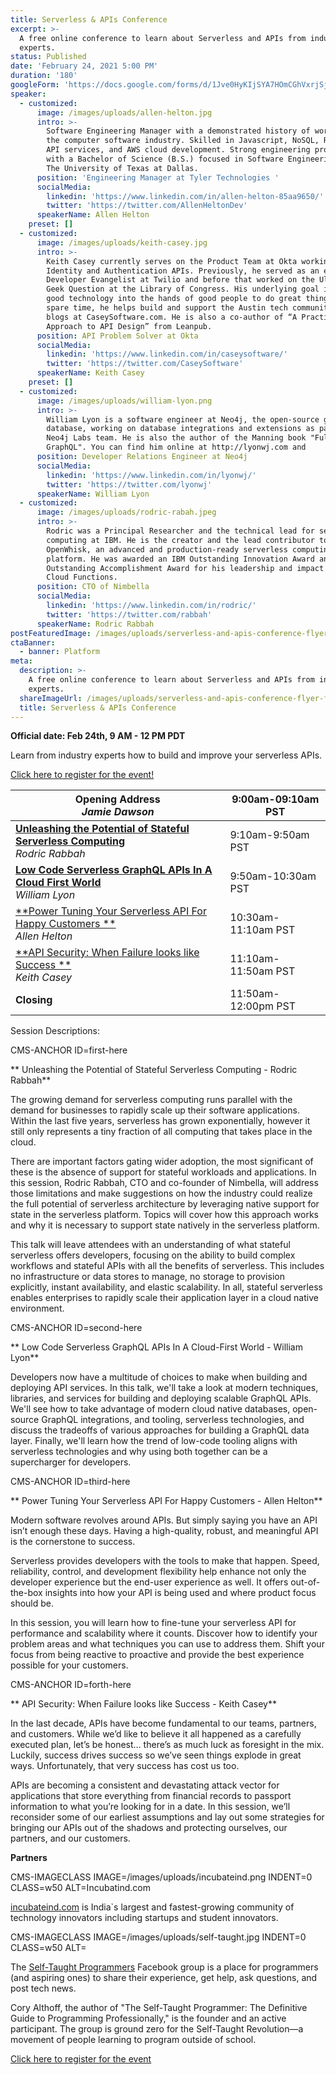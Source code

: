 ```yaml
---
title: Serverless & APIs Conference
excerpt: >-
  A free online conference to learn about Serverless and APIs from industry
  experts. 
status: Published
date: 'February 24, 2021 5:00 PM'
duration: '180'
googleForm: 'https://docs.google.com/forms/d/1Jve0HyKIjSYA7HOmCGhVxrjSj27wU2ANzmRCdjKoTe8/'
speaker:
  - customized:
      image: /images/uploads/allen-helton.jpg
      intro: >-
        Software Engineering Manager with a demonstrated history of working in
        the computer software industry. Skilled in Javascript, NoSQL, RESTful
        API services, and AWS cloud development. Strong engineering professional
        with a Bachelor of Science (B.S.) focused in Software Engineering from
        The University of Texas at Dallas.
      position: 'Engineering Manager at Tyler Technologies '
      socialMedia:
        linkedin: 'https://www.linkedin.com/in/allen-helton-85aa9650/'
        twitter: 'https://twitter.com/AllenHeltonDev'
      speakerName: Allen Helton
    preset: []
  - customized:
      image: /images/uploads/keith-casey.jpg
      intro: >-
        Keith Casey currently serves on the Product Team at Okta working on
        Identity and Authentication APIs. Previously, he served as an early
        Developer Evangelist at Twilio and before that worked on the Ultimate
        Geek Question at the Library of Congress. His underlying goal is to get
        good technology into the hands of good people to do great things. In his
        spare time, he helps build and support the Austin tech community, and
        blogs at CaseySoftware.com. He is also a co-author of “A Practical
        Approach to API Design” from Leanpub.
      position: API Problem Solver at Okta
      socialMedia:
        linkedin: 'https://www.linkedin.com/in/caseysoftware/'
        twitter: 'https://twitter.com/CaseySoftware'
      speakerName: Keith Casey
    preset: []
  - customized:
      image: /images/uploads/william-lyon.png
      intro: >-
        William Lyon is a software engineer at Neo4j, the open-source graph
        database, working on database integrations and extensions as part of the
        Neo4j Labs team. He is also the author of the Manning book "Fullstack
        GraphQL". You can find him online at http://lyonwj.com and
      position: Developer Relations Engineer at Neo4j
      socialMedia:
        linkedin: 'https://www.linkedin.com/in/lyonwj/'
        twitter: 'https://twitter.com/lyonwj'
      speakerName: William Lyon
  - customized:
      image: /images/uploads/rodric-rabah.jpeg
      intro: >-
        Rodric was a Principal Researcher and the technical lead for serverless
        computing at IBM. He is the creator and the lead contributor to Apache
        OpenWhisk, an advanced and production-ready serverless computing
        platform. He was awarded an IBM Outstanding Innovation Award and an IBM
        Outstanding Accomplishment Award for his leadership and impact on IBM
        Cloud Functions.
      position: CTO of Nimbella
      socialMedia:
        linkedin: 'https://www.linkedin.com/in/rodric/'
        twitter: 'https://twitter.com/rabbah'
      speakerName: Rodric Rabbah
postFeaturedImage: /images/uploads/serverless-and-apis-conference-flyer-fb.png
ctaBanner:
  - banner: Platform
meta:
  description: >-
    A free online conference to learn about Serverless and APIs from industry
    experts. 
  shareImageUrl: /images/uploads/serverless-and-apis-conference-flyer-fb.png
  title: Serverless & APIs Conference
---
```

**Official date:  Feb 24th, 9 AM - 12 PM PDT**

Learn from industry experts how to build and improve your serverless APIs.

[Click here to register for the event! ](https://docs.google.com/forms/d/1Jve0HyKIjSYA7HOmCGhVxrjSj27wU2ANzmRCdjKoTe8/)

| **Opening Address**<br>_Jamie Dawson_                                                           | 9:00am-09:10am PST  |
| ----------------------------------------------------------------------------------------------- | ------------------- |
| [**Unleashing the Potential of Stateful Serverless Computing**](#first-here)<br>_Rodric Rabbah_ | 9:10am-9:50am PST   |
| [**Low Code Serverless GraphQL APIs In A Cloud First World**](#second-here)<br>_William Lyon_   | 9:50am-10:30am PST  |
| [**Power Tuning Your Serverless API For Happy Customers **](#third-here)<br>_Allen Helton_      | 10:30am-11:10am PST |
| [**API Security: When Failure looks like Success **](#forth-here)<br>_Keith Casey_              | 11:10am-11:50am PST |
| **Closing**                                                                                     | 11:50am-12:00pm PST |

Session Descriptions:

CMS-ANCHOR ID=first-here

** Unleashing the Potential of Stateful Serverless Computing - Rodric Rabbah**

The growing demand for serverless computing runs parallel with the demand for businesses to rapidly scale up their software applications. Within the last five years, serverless has grown exponentially, however it still only represents a tiny fraction of all computing that takes place in the cloud.

There are important factors gating wider adoption, the most significant of these is the absence of support for stateful workloads and applications. In this session, Rodric Rabbah, CTO and co-founder of Nimbella, will address those limitations and make suggestions on how the industry could realize the full potential of serverless architecture by leveraging native support for state in the serverless platform. Topics will cover how this approach works and why it is necessary to support state natively in the serverless platform.

This talk will leave attendees with an understanding of what stateful serverless offers developers, focusing on the ability to build complex workflows and stateful APIs with all the benefits of serverless. This includes no infrastructure or data stores to manage, no storage to provision explicitly, instant availability, and elastic scalability. In all, stateful serverless enables enterprises to rapidly scale their application layer in a cloud native environment.

CMS-ANCHOR ID=second-here

** Low Code Serverless GraphQL APIs In A Cloud-First World - William Lyon**

Developers now have a multitude of choices to make when building and deploying API services. In this talk, we'll take a look at modern techniques, libraries, and services for building and deploying scalable GraphQL APIs. We'll see how to take advantage of modern cloud native databases, open-source GraphQL integrations, and tooling, serverless technologies, and discuss the tradeoffs of various approaches for building a GraphQL data layer. Finally, we'll learn how the trend of low-code tooling aligns with serverless technologies and why using both together can be a supercharger for developers.

CMS-ANCHOR ID=third-here

** Power Tuning Your Serverless API For Happy Customers - Allen Helton**

Modern software revolves around APIs. But simply saying you have an API isn’t enough these days. Having a high-quality, robust, and meaningful API is the cornerstone to success.

Serverless provides developers with the tools to make that happen. Speed, reliability, control, and development flexibility help enhance not only the developer experience but the end-user experience as well. It offers out-of-the-box insights into how your API is being used and where product focus should be.

In this session, you will learn how to fine-tune your serverless API for performance and scalability where it counts. Discover how to identify your problem areas and what techniques you can use to address them. Shift your focus from being reactive to proactive and provide the best experience possible for your customers.

CMS-ANCHOR ID=forth-here

** API Security: When Failure looks like Success - Keith Casey**

In the last decade, APIs have become fundamental to our teams, partners, and customers. While we’d like to believe it all happened as a carefully executed plan, let’s be honest… there’s as much luck as foresight in the mix. Luckily, success drives success so we’ve seen things explode in great ways. Unfortunately, that very success has cost us too.

APIs are becoming a consistent and devastating attack vector for applications that store everything from financial records to passport information to what you’re looking for in a date. In this session, we’ll reconsider some of our earliest assumptions and lay out some strategies for bringing our APIs out of the shadows and protecting ourselves, our partners, and our customers.

**Partners**

CMS-IMAGECLASS IMAGE=/images/uploads/incubateind.png INDENT=0 CLASS=w50 ALT=Incubatind.com

[incubateind.com](https://www.incubateind.com/) is India`s largest and fastest-growing community of technology innovators including startups and student innovators.

CMS-IMAGECLASS IMAGE=/images/uploads/self-taught.jpg INDENT=0 CLASS=w50 ALT=

The [Self-Taught Programmers](https://www.facebook.com/groups/selftaughtprogrammers) Facebook group is a place for programmers (and aspiring ones) to share their experience, get help, ask questions, and post tech news.

Cory Althoff, the author of "The Self-Taught Programmer: The Definitive Guide to Programming Professionally," is the founder and an active participant. The group is ground zero for the Self-Taught Revolution—a movement of people learning to program outside of school.



[Click here to register for the event](https://docs.google.com/forms/d/1Jve0HyKIjSYA7HOmCGhVxrjSj27wU2ANzmRCdjKoTe8/)
